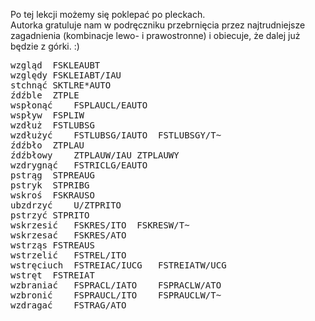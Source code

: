 Po tej lekcji możemy się poklepać po pleckach.  
Autorka gratuluje nam w podręczniku przebrnięcia przez najtrudniejsze zagadnienia (kombinacje lewo- i prawostronne) i obiecuje, że dalej już będzie z górki. :)

<pre>
wzgląd	FSKLEAUBT	
względy	FSKLEIABT/IAU	
stchnąć	SKTLRE*AUTO	
źdźble	ZTPLE	
wspłonąć	FSPLAUCL/EAUTO	
wspływ	FSPLIW	
wzdłuż	FSTLUBSG	
wzdłużyć	FSTLUBSG/IAUTO	FSTLUBSGY/T~
źdźbło	ZTPLAU	
źdźbłowy	ZTPLAUW/IAU	ZTPLAUWY
wzdrygnąć	FSTRICLG/EAUTO	
pstrąg	STPREAUG	
pstryk	STPRIBG	
wskroś	FSKRAUSO	
ubzdrzyć	U/ZTPRITO	
pstrzyć	STPRITO	
wskrzesić	FSKRES/ITO	FSKRESW/T~
wskrzesać	FSKRES/ATO	
wstrząs	FSTREAUS	
wstrzelić	FSTREL/ITO	
wstręciuch	FSTREIAC/IUCG	FSTREIATW/UCG
wstręt	FSTREIAT	
wzbraniać	FSPRACL/IATO	FSPRACLW/ATO
wzbronić	FSPRAUCL/ITO	FSPRAUCLW/T~
wzdragać	FSTRAG/ATO	
</pre>
